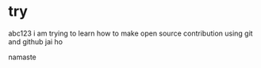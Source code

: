 # try
abc123
i am trying to learn how to make open source contribution using git and github
jai ho

namaste

